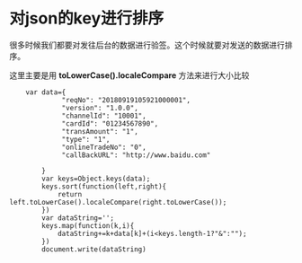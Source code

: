 对json的key进行排序
======================

很多时候我们都要对发往后台的数据进行验签。这个时候就要对发送的数据进行排序。

这里主要是用 **toLowerCase().localeCompare** 方法来进行大小比较

```
	var data={
			 "reqNo": "20180919105921000001",
			 "version": "1.0.0",
			 "channelId": "10001",
			 "cardId": "01234567890",
			 "transAmount": "1",
			 "type": "1",
			 "onlineTradeNo": "0",
			 "callBackURL": "http://www.baidu.com"

		}
		var keys=Object.keys(data);
		keys.sort(function(left,right){
			return left.toLowerCase().localeCompare(right.toLowerCase());
		})
		var dataString='';
		keys.map(function(k,i){
			dataString+=k+data[k]+(i<keys.length-1?"&":"");
		})
		document.write(dataString)
```
